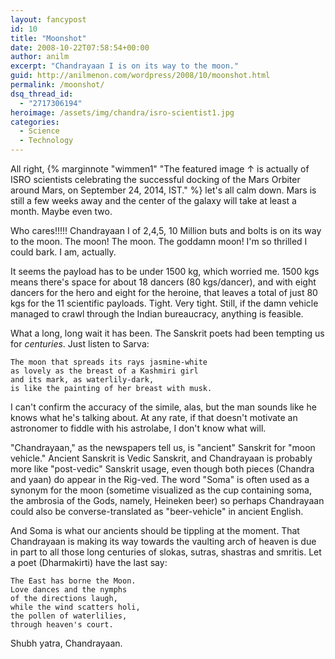 ```yaml
---
layout: fancypost
id: 10
title: "Moonshot"
date: 2008-10-22T07:58:54+00:00
author: anilm
excerpt: "Chandrayaan I is on its way to the moon."
guid: http://anilmenon.com/wordpress/2008/10/moonshot.html
permalink: /moonshot/
dsq_thread_id:
  - "2717306194"
heroimage: /assets/img/chandra/isro-scientist1.jpg
categories:
  - Science
  - Technology
---
```

All right, {% marginnote "wimmen1" "The featured image &uarr; is actually of ISRO scientists celebrating the successful docking of the Mars Orbiter around Mars, on September 24, 2014, IST." %}
let's all calm down. Mars is still a few weeks away and the center of the galaxy will take at least a month. Maybe even two. 

Who cares!!!!! Chandrayaan I of 2,4,5, 10 Million buts and bolts is on its way to the moon. The moon! The moon. The goddamn moon! I'm so thrilled I could bark. I am, actually. 

It seems the payload has to be under 1500 kg, which worried me. 1500 kgs means there's space for about 18 dancers (80 kgs/dancer), and with eight dancers for the hero and eight for the heroine, that leaves a total of just 80 kgs for the 11 scientific payloads. Tight. Very tight. Still, if the damn vehicle managed to crawl through the Indian bureaucracy, anything is feasible.

What a long, long wait it has been. The Sanskrit poets had been tempting us for _centuries_. Just listen to Sarva:
~~~~~~~~~~
The moon that spreads its rays jasmine-white  
as lovely as the breast of a Kashmiri girl  
and its mark, as waterlily-dark,  
is like the painting of her breast with musk.
~~~~~~~~~~

I can't confirm the accuracy of the simile, alas, but the man sounds like he knows what he's talking about. At any rate, if that doesn't motivate an astronomer to fiddle with his astrolabe, I don't know what will.

"Chandrayaan," as the newspapers tell us, is "ancient" Sanskrit for "moon vehicle." Ancient Sanskrit is Vedic Sanskrit, and Chandrayaan is probably more like "post-vedic" Sanskrit usage, even though both pieces (Chandra and yaan) do appear in the Rig-ved. The word "Soma" is often used as a synonym for the moon (sometime visualized as the cup containing soma, the ambrosia of the Gods, namely, Heineken beer) so perhaps Chandrayaan could also be converse-translated as "beer-vehicle" in ancient English. 

And Soma is what our ancients should be tippling at the moment. That Chandrayaan is making its way towards the vaulting arch of heaven is due in part to all those long centuries of slokas, sutras, shastras and smritis. Let a poet (Dharmakirti) have the last say:

~~~~~~~~~~
The East has borne the Moon.  
Love dances and the nymphs
of the directions laugh,  
while the wind scatters holi,  
the pollen of waterlilies,
through heaven's court.
~~~~~~~~~~

Shubh yatra, Chandrayaan.
